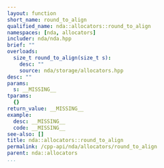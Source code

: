 ```yaml
---
layout: function
short_name: round_to_align
qualified_name: nda::allocators::round_to_align
namespaces: [nda, allocators]
includer: nda/nda.hpp
brief: ""
overloads:
  size_t round_to_align(size_t s):
    desc: ""
    source: nda/storage/allocators.hpp
desc: ""
params:
  s: __MISSING__
tparams:
  {}
return_value: __MISSING__
example:
  desc: __MISSING__
  code: __MISSING__
see-also: []
title: nda::allocators::round_to_align
permalink: /cpp-api/nda/allocators/round_to_align
parent: nda::allocators
...
```


